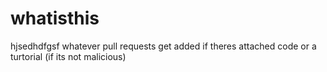# whatisthis
hjsedhdfgsf whatever pull requests get added if theres attached code or a turtorial
(if its not malicious)
